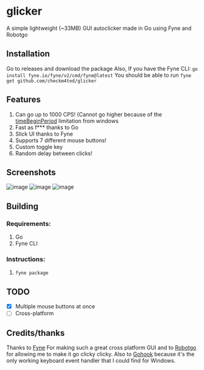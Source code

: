 # glicker
A simple lightweight (~33MB) GUI autoclicker made in Go using Fyne and Robotgo

## Installation
Go to releases and download the package
Also, If you have the Fyne CLI:
`go install fyne.io/fyne/v2/cmd/fyne@latest`
You should be able to run
`fyne get github.com/checkm4ted/glicker`

## Features
1. Can go up to 1000 CPS! (Cannot go higher because of the [timeBeginPeriod](https://learn.microsoft.com/en-us/windows/win32/api/timeapi/nf-timeapi-timebeginperiod) limitation from windows
2. Fast as f*** thanks to Go
3. Slick UI thanks to Fyne
4. Supports 7 different mouse buttons!
5. Custom toggle key
7. Random delay between clicks!

## Screenshots
![image](https://github.com/checkm4ted/glicker/assets/146487129/b6fe47d1-392c-482e-bdfe-b7d435fc69f0)
![image](https://github.com/checkm4ted/glicker/assets/146487129/a06448c8-23cb-4c14-9fcf-f3b183b93789)
![image](https://github.com/checkm4ted/glicker/assets/146487129/46fafb43-e819-4d0e-84e2-edd97df1d5d8)

## Building
### Requirements:
1. Go
2. Fyne CLI

### Instructions:
1. `fyne package`

## TODO
- [x] Multiple mouse buttons at once  
- [ ] Cross-platform  

## Credits/thanks
Thanks to [Fyne](https://github.com/fyne-io/fyne) For making such a great cross platform GUI and to [Robotgo](https://github.com/go-vgo/robotgo) for allowing me to make it go clicky clicky. Also to [Gohook](https://pkg.go.dev/github.com/robotn/gohook@v0.41.0) because it's the only working keyboard event handler that I could find for Windows.
